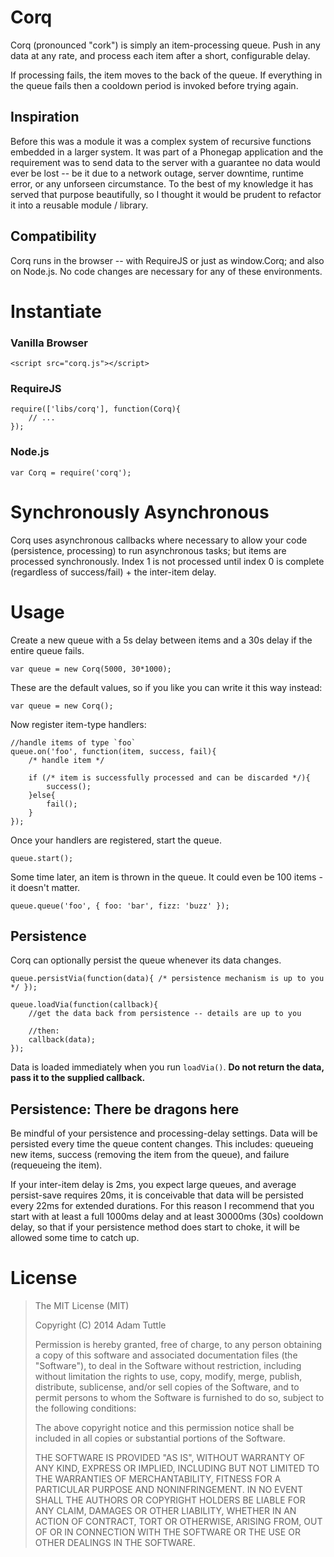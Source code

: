 # Corq

Corq (pronounced "cork") is simply an item-processing queue. Push in any data at any rate, and process each item after a short, configurable delay.

If processing fails, the item moves to the back of the queue. If everything in the queue fails then a cooldown period is invoked before trying again.

## Inspiration

Before this was a module it was a complex system of recursive functions embedded in a larger system. It was part of a Phonegap application and the requirement was to send data to the server with a guarantee no data would ever be lost -- be it due to a network outage, server downtime, runtime error, or any unforseen circumstance. To the best of my knowledge it has served that purpose beautifully, so I thought it would be prudent to refactor it into a reusable module / library.

## Compatibility

Corq runs in the browser -- with RequireJS or just as window.Corq; and also on Node.js. No code changes are necessary for any of these environments.

# Instantiate

### Vanilla Browser

	<script src="corq.js"></script>

### RequireJS

	require(['libs/corq'], function(Corq){
		// ...
	});

### Node.js

	var Corq = require('corq');

# Synchronously Asynchronous

Corq uses asynchronous callbacks where necessary to allow your code (persistence, processing) to run asynchronous tasks; but items are processed synchronously. Index 1 is not processed until index 0 is complete (regardless of success/fail) + the inter-item delay.

# Usage

Create a new queue with a 5s delay between items and a 30s delay if the entire queue fails.

	var queue = new Corq(5000, 30*1000);

These are the default values, so if you like you can write it this way instead:

	var queue = new Corq();

Now register item-type handlers:

	//handle items of type `foo`
	queue.on('foo', function(item, success, fail){
		/* handle item */

		if (/* item is successfully processed and can be discarded */){
			success();
		}else{
			fail();
		}
	});

Once your handlers are registered, start the queue.

	queue.start();

Some time later, an item is thrown in the queue. It could even be 100 items - it doesn't matter.

	queue.queue('foo', { foo: 'bar', fizz: 'buzz' });

## Persistence

Corq can optionally persist the queue whenever its data changes.

	queue.persistVia(function(data){ /* persistence mechanism is up to you */ });

	queue.loadVia(function(callback){
		//get the data back from persistence -- details are up to you

		//then:
		callback(data);
	});

Data is loaded immediately when you run `loadVia()`. **Do not return the data, pass it to the supplied callback.**

## Persistence: There be dragons here

Be mindful of your persistence and processing-delay settings. Data will be persisted every time the queue content changes. This includes: queueing new items, success (removing the item from the queue), and failure (requeueing the item).

If your inter-item delay is 2ms, you expect large queues, and average persist-save requires 20ms, it is conceivable that data will be persisted every 22ms for extended durations. For this reason I recommend that you start with at least a full 1000ms delay and at least 30000ms (30s) cooldown delay, so that if your persistence method does start to choke, it will be allowed some time to catch up.


# License

> The MIT License (MIT)
>
> Copyright (C) 2014 Adam Tuttle
>
> Permission is hereby granted, free of charge, to any person obtaining a copy of this software and associated documentation files (the "Software"), to deal in the Software without restriction, including without limitation the rights to use, copy, modify, merge, publish, distribute, sublicense, and/or sell copies of the Software, and to permit persons to whom the Software is furnished to do so, subject to the following conditions:
>
> The above copyright notice and this permission notice shall be included in all copies or substantial portions of the Software.
>
> THE SOFTWARE IS PROVIDED "AS IS", WITHOUT WARRANTY OF ANY KIND, EXPRESS OR IMPLIED, INCLUDING BUT NOT LIMITED TO THE WARRANTIES OF MERCHANTABILITY, FITNESS FOR A PARTICULAR PURPOSE AND NONINFRINGEMENT. IN NO EVENT SHALL THE AUTHORS OR COPYRIGHT HOLDERS BE LIABLE FOR ANY CLAIM, DAMAGES OR OTHER LIABILITY, WHETHER IN AN ACTION OF CONTRACT, TORT OR OTHERWISE, ARISING FROM, OUT OF OR IN CONNECTION WITH THE SOFTWARE OR THE USE OR OTHER DEALINGS IN THE SOFTWARE.
